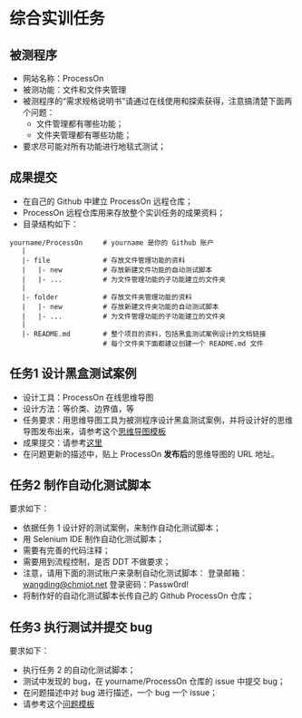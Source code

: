 # 综合实训任务

## 被测程序

- 网站名称：ProcessOn
- 被测功能：文件和文件夹管理
- 被测程序的“需求规格说明书”请通过在线使用和探索获得，注意搞清楚下面两个问题：  
  - 文件管理都有哪些功能；  
  - 文件夹管理都有哪些功能；  
- 要求尽可能对所有功能进行地毯式测试；

## 成果提交

- 在自己的 Github 中建立 ProcessOn 远程仓库；
- ProcessOn 远程仓库用来存放整个实训任务的成果资料；
- 目录结构如下：
```
yourname/ProcessOn     # yourname 是你的 Github 账户
   |
   |- file             # 存放文件管理功能的资料
   |   |- new          # 存放新建文件功能的自动测试脚本
   |   |- ...          # 为文件管理功能的子功能建立的文件夹
   |
   |- folder           # 存放文件夹管理功能的资料
   |   |- new          # 存放新建文件夹功能的自动测试脚本
   |   |- ...          # 为文件管理功能的子功能建立的文件夹
   |
   |- README.md        # 整个项目的资料，包括黑盒测试案例设计的文档链接
                       # 每个文件夹下面都建议创建一个 README.md 文件
```

## 任务1 设计黑盒测试案例

- 设计工具：ProcessOn 在线思维导图
- 设计方法：等价类、边界值，等
- 任务要求：用思维导图工具为被测程序设计黑盒测试案例，并将设计好的思维导图发布出来，请参考这个[思维导图模板](http://processon.com/view/57c2ed08e4b0e629c466dc17)
- 成果提交：请参考[这里](./assignment4.md#成果提交)
- 在问题更新的描述中，贴上 ProcessOn **发布后**的思维导图的 URL 地址。

## 任务2 制作自动化测试脚本 

要求如下：  
- 依据任务 1 设计好的测试案例，来制作自动化测试脚本；
- 用 Selenium IDE 制作自动化测试脚本；
- 需要有完善的代码注释；
- 需要用到流程控制，是否 DDT 不做要求；
- 注意，请用下面的测试账户来录制自动化测试脚本：
        登录邮箱：wangding@chmiot.net
        登录密码：Passw0rd!
- 将制作好的自动化测试脚本长传自己的 Github ProcessOn 仓库；

## 任务3 执行测试并提交 bug

要求如下：
- 执行任务 2 的自动化测试脚本；
- 测试中发现的 bug，在 yourname/ProcessOn 仓库的 issue 中提交 bug；
- 在问题描述中对 bug 进行描述，一个 bug 一个 issue；
- 请参考这个[问题模板](http://www.hostedredmine.com/issues/598989)
